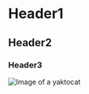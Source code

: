 # Header1
## Header2
### Header3
![Image of a yaktocat](https://octodex.github.com/images/yaktocat.png)
